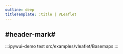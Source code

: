 ```yaml
---
outline: deep
titleTemplate: :title | VLeaflet
---
```


## #header-mark#
:::ipywui-demo test
src/examples/vleaflet/Basemaps
::: 

